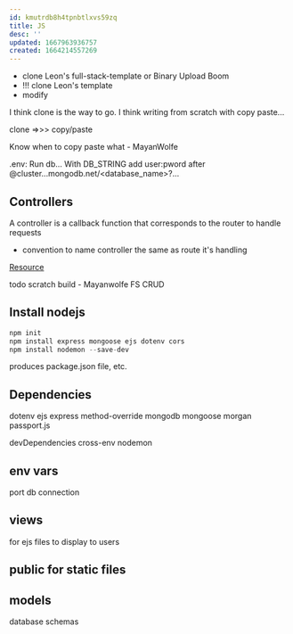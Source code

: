 ```yaml
---
id: kmutrdb8h4tpnbtlxvs59zq
title: JS
desc: ''
updated: 1667963936757
created: 1664214557269
---
```

- clone Leon's full-stack-template or Binary Upload Boom
- !!! clone Leon's template
- modify

I think clone is the way to go. I think writing from scratch with copy paste...

clone =>>> copy/paste

Know when to copy paste what - MayanWolfe

.env: Run db...
With DB_STRING add user:pword after @cluster...mongodb.net/<database_name>?...

## Controllers
A controller is a callback function that corresponds to the router to handle requests
- convention to name controller the same as route it's handling

[Resource](https://lo-victoria.com/build-a-rest-api-with-nodejs-routes-and-controllers)

todo scratch build - Mayanwolfe FS CRUD
## Install nodejs
```javascript
npm init
npm install express mongoose ejs dotenv cors
npm install nodemon --save-dev
```
produces package.json file, etc.

## Dependencies
dotenv
ejs
express
method-override
mongodb
mongoose
morgan
passport.js

devDependencies
cross-env
nodemon


## env vars
port
db connection

## views
for ejs files to display to users

## public for static files

## models
database schemas

